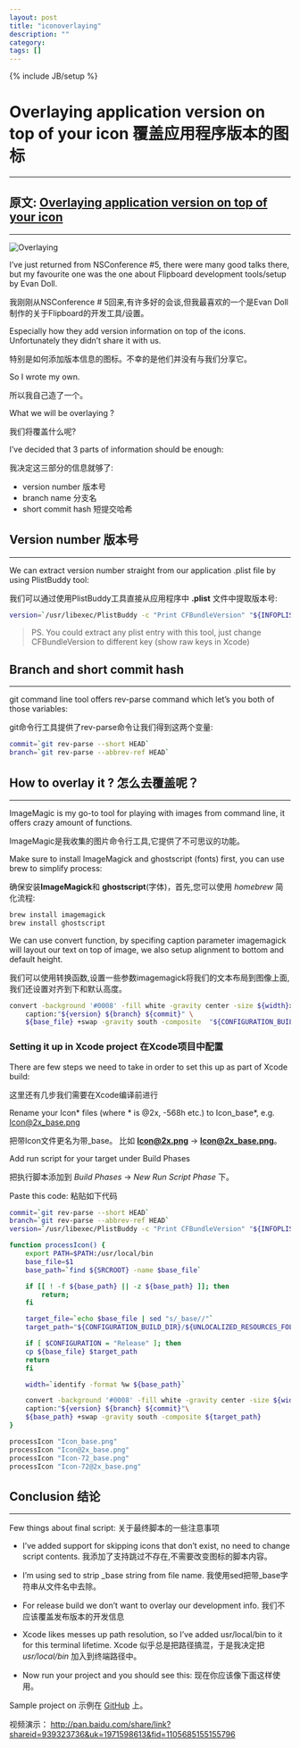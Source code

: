 ```yaml
---
layout: post
title: "iconoverlaying"
description: ""
category: 
tags: []
---
```

{% include JB/setup %}

# Overlaying application version on top of your icon 覆盖应用程序版本的图标
---

## 原文: [Overlaying application version on top of your icon](http://merowing.info/2013/03/overlaying-application-version-on-top-of-your-icon)
---

![Overlaying](http://merowing.info/2013/03/Icon.png)

I’ve just returned from NSConference #5, there were many good talks there, but my favourite one was the one about Flipboard development tools/setup by Evan Doll.

我刚刚从NSConference # 5回来,有许多好的会谈,但我最喜欢的一个是Evan Doll制作的关于Flipboard的开发工具/设置。

Especially how they add version information on top of the icons. Unfortunately they didn’t share it with us.

特别是如何添加版本信息的图标。不幸的是他们并没有与我们分享它。

So I wrote my own.

所以我自己造了一个。

What we will be overlaying ?

我们将覆盖什么呢?

I’ve decided that 3 parts of information should be enough:

我决定这三部分的信息就够了:

* version number 版本号
* branch name 分支名
* short commit hash 短提交哈希

## Version number 版本号
---

We can extract version number straight from our application .plist file by using PlistBuddy tool:

我们可以通过使用PlistBuddy工具直接从应用程序中 **.plist** 文件中提取版本号:

```bash
version=`/usr/libexec/PlistBuddy -c "Print CFBundleVersion" "${INFOPLIST_FILE}"`
```

> PS. You could extract any plist entry with this tool, just change CFBundleVersion to different key (show raw keys in Xcode)

## Branch and short commit hash
---

git command line tool offers rev-parse command which let’s you both of those variables:

git命令行工具提供了rev-parse命令让我们得到这两个变量:

```bash
commit=`git rev-parse --short HEAD`
branch=`git rev-parse --abbrev-ref HEAD`
```

## How to overlay it ? 怎么去覆盖呢？
---

ImageMagic is my go-to tool for playing with images from command line, it offers crazy amount of functions.

ImageMagic是我收集的图片命令行工具,它提供了不可思议的功能。

Make sure to install ImageMagick and ghostscript (fonts) first, you can use brew to simplify process:

确保安装**ImageMagick**和 **ghostscript**(字体)，首先,您可以使用 *homebrew* 简化流程:

```bash
brew install imagemagick
brew install ghostscript
```

We can use convert function, by specifing caption parameter imagemagick will layout our text on top of image, we also setup alignment to bottom and default height.

我们可以使用转换函数,设置一些参数imagemagick将我们的文本布局到图像上面,我们还设置对齐到下和默认高度。

```bash
convert -background '#0008' -fill white -gravity center -size ${width}x40 \
    caption:"${version} ${branch} ${commit}" \
    ${base_file} +swap -gravity south -composite  "${CONFIGURATION_BUILD_DIR}/${UNLOCALIZED_RESOURCES_FOLDER_PATH}/${target_file}"
```

### Setting it up in Xcode project 在Xcode项目中配置

There are few steps we need to take in order to set this up as part of Xcode build:

这里还有几步我们需要在Xcode编译前进行

Rename your Icon* files (where * is @2x, -568h etc.) to Icon_base*, e.g. Icon@2x_base.png

把带Icon文件更名为带_base。 比如 **Icon@2x.png** -> **Icon@2x_base.png**。

Add run script for your target under Build Phases

把执行脚本添加到 *Build Phases* -> *New Run Script Phase*  下。

Paste this code: 粘贴如下代码

```bash
commit=`git rev-parse --short HEAD`
branch=`git rev-parse --abbrev-ref HEAD`
version=`/usr/libexec/PlistBuddy -c "Print CFBundleVersion" "${INFOPLIST_FILE}"`

function processIcon() {
    export PATH=$PATH:/usr/local/bin
    base_file=$1
    base_path=`find ${SRCROOT} -name $base_file`

    if [[ ! -f ${base_path} || -z ${base_path} ]]; then
        return;
    fi

    target_file=`echo $base_file | sed "s/_base//"`
    target_path="${CONFIGURATION_BUILD_DIR}/${UNLOCALIZED_RESOURCES_FOLDER_PATH}/${target_file}"

    if [ $CONFIGURATION = "Release" ]; then
    cp ${base_file} $target_path
    return
    fi

    width=`identify -format %w ${base_path}`

    convert -background '#0008' -fill white -gravity center -size ${width}x40\
    caption:"${version} ${branch} ${commit}"\
    ${base_path} +swap -gravity south -composite ${target_path}
}

processIcon "Icon_base.png"
processIcon "Icon@2x_base.png"
processIcon "Icon-72_base.png"
processIcon "Icon-72@2x_base.png"
```

## Conclusion 结论
---

Few things about final script: 关于最终脚本的一些注意事项

* I’ve added support for skipping icons that don’t exist, no need to change script contents. 我添加了支持跳过不存在,不需要改变图标的脚本内容。
* I’m using sed to strip _base string from file name. 我使用sed把带_base字符串从文件名中去除。
* For release build we don’t want to overlay our development info. 我们不应该覆盖发布版本的开发信息
* Xcode likes messes up path resolution, so I’ve added usr/local/bin to it for this terminal lifetime. Xcode 似乎总是把路径搞混，于是我决定把 *usr/local/bin* 加入到终端路径中。

* Now run your project and you should see this:  现在你应该像下面这样使用。

Sample project on 示例在 [GitHub](https://github.com/krzysztofzablocki/IconOverlaying) 上。

视频演示： http://pan.baidu.com/share/link?shareid=939323736&uk=1971598613&fid=1105685155155796
